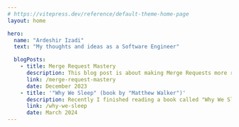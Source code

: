 ```yaml
---
# https://vitepress.dev/reference/default-theme-home-page
layout: home

hero:
  name: "Ardeshir Izadi"
  text: "My thoughts and ideas as a Software Engineer"

  blogPosts:
    - title: Merge Request Mastery
      description: This blog post is about making Merge Requests more reviewable and enhancing the quality and value of code reviews. A good merge request is essential because it allows more in-depth discussion about important parts and the result would be better code and better software. My goal in this blog post is to share what makes a good MR in my opinion.
      link: /merge-request-mastery
      date: December 2023
    - title: '"Why We Sleep" (book by "Matthew Walker")'
      description: Recently I finished reading a book called "Why We Sleep" by "Matthew Walker". It was so good that I had to share it in a blog post. In this blog post, I list some facts and topics you will learn about after reading this blog post.
      link: /why-we-sleep
      date: March 2024
---
```


